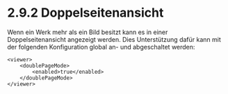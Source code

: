 # 2.9.2 Doppelseitenansicht

Wenn ein Werk mehr als ein Bild besitzt kann es in einer Doppelseitenansicht angezeigt werden. Dies Unterstützung dafür kann mit der folgenden Konfiguration global an- und abgeschaltet werden:

```markup
<viewer>
    <doublePageMode>
        <enabled>true</enabled>
    </doublePageMode>
</viewer>
```



